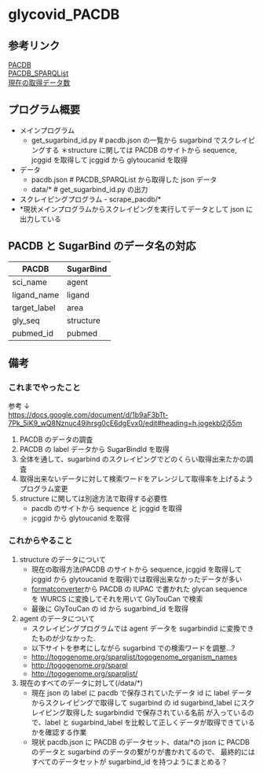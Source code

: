 # glycovid_PACDB

## 参考リンク

[PACDB](https://jcggdb.jp/search/PACDB.cgi?lang=jp)<br>
[PACDB_SPARQList](https://sparqlist.glycosmos.org/sparqlist/glycosmos_pacdbs_list)<br>
[現在の取得データ数](https://docs.google.com/spreadsheets/d/12ToSWPLEzEuzOnhnIxQkpFYCVSGPpxUpykH-ihZODko/edit#gid=0)<br>

## プログラム概要

-   メインプログラム
    -   get_sugarbind_id.py # pacdb.json の一覧から sugarbind でスクレイピングする
        ＊structure に関しては PACDB のサイトから sequence, jcggid を取得して
        jcggid から glytoucanid を取得
-   データ
    -   pacdb.json # PACDB_SPARQList から取得した json データ
    -   data/\* # get_sugarbind_id.py の出力
-   スクレイピングプログラム - scrape_pacdb/\*
-   \*現状メインプログラムからスクレイピングを実行してデータとして json に出力している

## PACDB と SugarBind のデータ名の対応

| PACDB        | SugarBind |
| ------------ | --------- |
| sci_name     | agent     |
| ligand_name  | ligand    |
| target_label | area      |
| gly_seq      | structure |
| pubmed_id    | pubmed    |

## 備考

### これまでやったこと

参考 ↓<br>
https://docs.google.com/document/d/1b9aF3bTt-7Pk_5iK9_wQ8Nznuc49ihrsg0cE6dgEvx0/edit#heading=h.jogekbl2j55m

1. PACDB のデータの調査
2. PACDB の label データから SugarBindId を取得
3. 全体を通して、sugarbind のスクレイピングでどのくらい取得出来たかの調査
4. 取得出来ないデータに対して検索ワードをアレンジして取得率を上げるようプログラム変更
5. structure に関しては別途方法で取得する必要性
    - pacdb のサイトから sequence と jcggid を取得
    - jcggid から glytoucanid を取得

### これからやること

1. structure のデータについて
    - 現在の取得方法(PACDB のサイトから sequence, jcggid を取得して jcggid から glytoucanid を取得)では取得出来なかったデータが多い
    - [formatconverter](https://api.glycosmos.org/glycanformatconverter/)から
      PACDB の IUPAC で書かれた glycan sequence を WURCS に変換してそれを用いて GlyTouCan で検索
    - 最後に GlyTouCan の id から sugarbind_id を取得
2. agent のデータについて
    - スクレイピングプログラムでは agent データを sugarbindid に変換できたものが少なかった.
    - 以下サイトを参考にしながら sugarbind での検索ワードを調整...?
    - http://togogenome.org/sparqlist/togogenome_organism_names
    - http://togogenome.org/sparql
    - http://togogenome.org/sparqlist/
3. 現在のすべてのデータに対して(/data/\*)
    - 現在 json の
      label に pacdb で保存されていたデータ
      id に label データからスクレイピングで取得して sugarbind の id
      sugarbind_label にスクレイピング取得した sugarbindid で保存されている名前
      が入っているので、label と sugarbind_label を比較して正しくデータが取得できているかを確認する作業
    - 現状 pacdb.json に PACDB のデータセット、data/\*の json に PACDB のデータと sugarbind のデータの繋がりが書かれてるので、
      最終的にはすべてのデータセットが sugarbind_id を持つようにまとめる？
